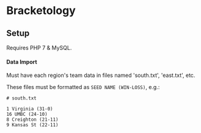 # Bracketology

## Setup

Requires PHP 7 & MySQL.

#### Data Import

Must have each region's team data in files named 'south.txt', 'east.txt', etc.

These files must be formatted as `SEED NAME (WIN-LOSS)`, e.g.:

```
# south.txt

1 Virginia (31-0)
16 UMBC (24-10)
8 Creighton (21-11)
9 Kansas St (22-11)
```
